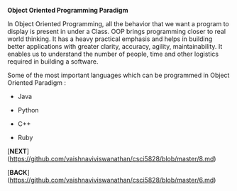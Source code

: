 <b>Object Oriented Programming Paradigm</b>
<p>
In Object Oriented Programming, all the behavior that we want a program to display is present in under a Class. OOP brings programming closer to real world thinking. It has a heavy practical emphasis and helps in building better applications with greater clarity, accuracy, agility, maintainability. It enables us to understand the number of people, time and other logistics required in building a software. 
</p> 

<p>Some of the most important languages which can be programmed in Object Oriented Paradigm :</p>

* Java

* Python

* C++

* Ruby


[**NEXT**] (https://github.com/vaishnaviviswanathan/csci5828/blob/master/8.md)

[**BACK**] (https://github.com/vaishnaviviswanathan/csci5828/blob/master/6.md)
